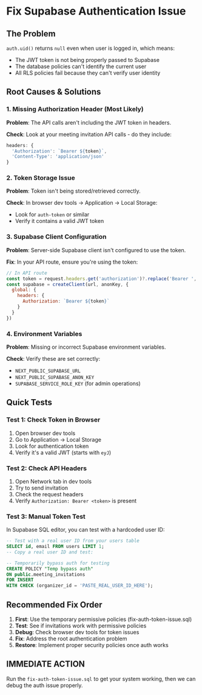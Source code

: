 # Fix Supabase Authentication Issue

## The Problem
`auth.uid()` returns `null` even when user is logged in, which means:
- The JWT token is not being properly passed to Supabase
- The database policies can't identify the current user
- All RLS policies fail because they can't verify user identity

## Root Causes & Solutions

### 1. Missing Authorization Header (Most Likely)
**Problem**: The API calls aren't including the JWT token in headers.

**Check**: Look at your meeting invitation API calls - do they include:
```javascript
headers: {
  'Authorization': `Bearer ${token}`,
  'Content-Type': 'application/json'
}
```

### 2. Token Storage Issue
**Problem**: Token isn't being stored/retrieved correctly.

**Check**: In browser dev tools → Application → Local Storage:
- Look for `auth-token` or similar
- Verify it contains a valid JWT token

### 3. Supabase Client Configuration
**Problem**: Server-side Supabase client isn't configured to use the token.

**Fix**: In your API route, ensure you're using the token:
```javascript
// In API route
const token = request.headers.get('authorization')?.replace('Bearer ', '')
const supabase = createClient(url, anonKey, {
  global: {
    headers: {
      Authorization: `Bearer ${token}`
    }
  }
})
```

### 4. Environment Variables
**Problem**: Missing or incorrect Supabase environment variables.

**Check**: Verify these are set correctly:
- `NEXT_PUBLIC_SUPABASE_URL`
- `NEXT_PUBLIC_SUPABASE_ANON_KEY`
- `SUPABASE_SERVICE_ROLE_KEY` (for admin operations)

## Quick Tests

### Test 1: Check Token in Browser
1. Open browser dev tools
2. Go to Application → Local Storage
3. Look for authentication token
4. Verify it's a valid JWT (starts with `eyJ`)

### Test 2: Check API Headers
1. Open Network tab in dev tools
2. Try to send invitation
3. Check the request headers
4. Verify `Authorization: Bearer <token>` is present

### Test 3: Manual Token Test
In Supabase SQL editor, you can test with a hardcoded user ID:
```sql
-- Test with a real user ID from your users table
SELECT id, email FROM users LIMIT 1;
-- Copy a real user ID and test:

-- Temporarily bypass auth for testing
CREATE POLICY "Temp bypass auth"
ON public.meeting_invitations
FOR INSERT
WITH CHECK (organizer_id = 'PASTE_REAL_USER_ID_HERE');
```

## Recommended Fix Order

1. **First**: Use the temporary permissive policies (fix-auth-token-issue.sql)
2. **Test**: See if invitations work with permissive policies
3. **Debug**: Check browser dev tools for token issues
4. **Fix**: Address the root authentication problem
5. **Restore**: Implement proper security policies once auth works

## IMMEDIATE ACTION
Run the `fix-auth-token-issue.sql` to get your system working, then we can debug the auth issue properly.

